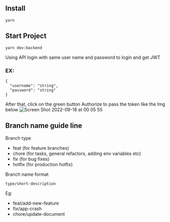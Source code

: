 ## Install 
```
yarn
```
## Start Project

```
yarn dev:backend
```

Using API login with same user name and password to login and get JWT 
### EX:
```
{
  "username": "string",
  "password": "string"
}
```
After that, click on the green button Authorize to pass the token like the Img below
![Screen Shot 2022-09-18 at 00 05 55](https://user-images.githubusercontent.com/31790503/190868304-3489e4bc-2eaa-42ab-a831-ef6f6de01af7.png)

## Branch name guide line

Branch type

- feat (for feature branches)
- chore (for tasks, general refactors, adding env variables etc)
- fix (for bug fixes)
- hotfix (for production hotfix)

Branch name format

```
type/short-description
```

Eg:

- feat/add-new-feature
- fix/app-crash
- chore/update-document
